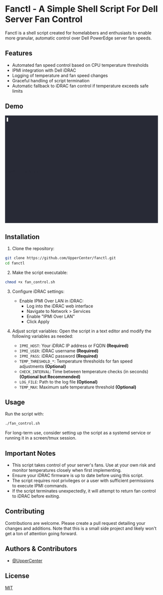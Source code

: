 # Fanctl - A Simple Shell Script For Dell Server Fan Control

Fanctl is a shell script created for homelabbers and enthusiasts to enable more granular, automatic control over Dell PowerEdge server fan speeds.

## Features

- Automated fan speed control based on CPU temperature thresholds
- IPMI integration with Dell iDRAC
- Logging of temperature and fan speed changes
- Graceful handling of script termination
- Automatic fallback to iDRAC fan control if temperature exceeds safe limits

## Demo

![Demo](./demo.gif)

## Installation

1. Clone the repository:

```bash
git clone https://github.com/UpperCenter/fanctl.git
cd fanctl
```

2. Make the script executable:

```bash
chmod +x fan_control.sh
```

3. Configure iDRAC settings:

   - Enable IPMI Over LAN in iDRAC:
     - Log into the iDRAC web interface
     - Navigate to Network > Services
     - Enable "IPMI Over LAN"
     - Click Apply

4. Adjust script variables:
   Open the script in a text editor and modify the following variables as needed:
   - `IPMI_HOST`: Your iDRAC IP address or FQDN **(Required)**
   - `IPMI_USER`: iDRAC username **(Required)**
   - `IPMI_PASS`: iDRAC password **(Required)**
   - `TEMP_THRESHOLD_*`: Temperature thresholds for fan speed adjustments **(Optional)**
   - `CHECK_INTERVAL`: Time between temperature checks (in seconds) **(Optional but Recommended)**
   - `LOG_FILE`: Path to the log file **(Optional)**
   - `TEMP_MAX`: Maximum safe temperature threshold **(Optional)**

## Usage

Run the script with:

```bash
./fan_control.sh
```

For long-term use, consider setting up the script as a systemd service or running it in a screen/tmux session.

## Important Notes

- This script takes control of your server's fans. Use at your own risk and monitor temperatures closely when first implementing.
- Ensure your iDRAC firmware is up to date before using this script.
- The script requires root privileges or a user with sufficient permissions to execute IPMI commands.
- If the script terminates unexpectedly, it will attempt to return fan control to iDRAC before exiting.

## Contributing

Contributions are welcome. Please create a pull request detailing your changes and additions. Note that this is a small side project and likely won't get a ton of attention going forward.

## Authors & Contributors

- [@UpperCenter](https://www.github.com/UpperCenter)

## License

[MIT](https://github.com/UpperCenter/fanctl/blob/main/LICENSE)
